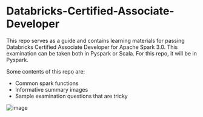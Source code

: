 # Databricks-Certified-Associate-Developer
This repo serves as a guide and contains learning materials for passing Databricks Certified Associate Developer for Apache Spark 3.0. This examination can be taken both in Pyspark or Scala. For this repo, it will be in Pyspark.

Some contents of this repo are:
- Common spark functions
- Informative summary images
- Sample examination questions that are tricky


![image](https://github.com/wjang96/Databricks-Certified-Associate-Developer/assets/72901512/306bcc93-b5d8-4e1d-8a41-320b84ae6051)

